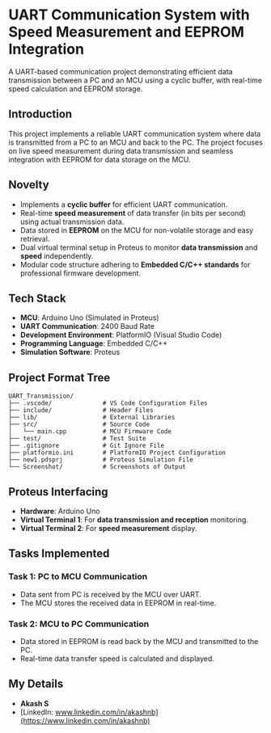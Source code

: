 # UART Communication System with Speed Measurement and EEPROM Integration

A UART-based communication project demonstrating efficient data transmission between a PC and an MCU using a cyclic buffer, with real-time speed calculation and EEPROM storage.

## Introduction
This project implements a reliable UART communication system where data is transmitted from a PC to an MCU and back to the PC. The project focuses on live speed measurement during data transmission and seamless integration with EEPROM for data storage on the MCU.

## Novelty
- Implements a **cyclic buffer** for efficient UART communication.
- Real-time **speed measurement** of data transfer (in bits per second) using actual transmission data.
- Data stored in **EEPROM** on the MCU for non-volatile storage and easy retrieval.
- Dual virtual terminal setup in Proteus to monitor **data transmission** and **speed** independently.
- Modular code structure adhering to **Embedded C/C++ standards** for professional firmware development.

## Tech Stack
- **MCU**: Arduino Uno (Simulated in Proteus)
- **UART Communication**: 2400 Baud Rate
- **Development Environment**: PlatformIO (Visual Studio Code)
- **Programming Language**: Embedded C/C++
- **Simulation Software**: Proteus

## Project Format Tree
```
UART_Transmission/
├── .vscode/              # VS Code Configuration Files
├── include/              # Header Files
├── lib/                  # External Libraries
├── src/                  # Source Code
│   └── main.cpp          # MCU Firmware Code
├── test/                 # Test Suite
├── .gitignore            # Git Ignore File
├── platformio.ini        # PlatformIO Project Configuration
├── new1.pdsprj           # Proteus Simulation File
└── Screenshot/           # Screenshots of Output

```

## Proteus Interfacing
- **Hardware**: Arduino Uno
- **Virtual Terminal 1**: For **data transmission and reception** monitoring.
- **Virtual Terminal 2**: For **speed measurement** display.

## Tasks Implemented

### Task 1: PC to MCU Communication
- Data sent from PC is received by the MCU over UART.
- The MCU stores the received data in EEPROM in real-time.

### Task 2: MCU to PC Communication
- Data stored in EEPROM is read back by the MCU and transmitted to the PC.
- Real-time data transfer speed is calculated and displayed.

## My Details
- **Akash S**
- [LinkedIn: www.linkedin.com/in/akashnb](https://www.linkedin.com/in/akashnb)
